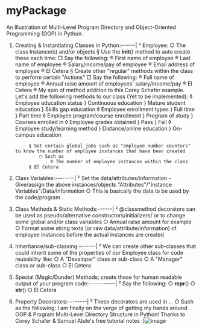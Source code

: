 # myPackage
An Illustration of Multi-Level Program Directory and Object-Oriented Programming (OOP) in Python.
1. Creating & Instantiating Classes in Python:------|
	² Employee:
		○ The class Instance(s) and/or objects
			§ Use the __init__() method to auto create these each time:
				□ Say the following:
					® First name of employee
					® Last name of employee
					® Salary/income/pay of employee
					® Email address of employee
					® El Cetera
			§ Create other "regular" methods within the class to perform certain "Actions"
				□ Say the following:
					® Full name of employee
					® Annual raise amount of employees' salary/income/pay
					® El Cetera
					® My spin of method addition to this Corey Schafer example. Let's add the following methods to our class (Yet to be implemented):
						◊ Employee education status
							} Continuous education
							} Mature student education
							} Skills gap education
						◊ Employee enrollment types
							} Full time
							} Part time
						◊ Employee program/course enrollment
							} Program of study
							} Courses enrolled in
						◊ Employee grades obtained
							} Pass
							} Fail
						◊ Employee study/learning method
							} Distance/online education
							} On-campus education
						
			§ Set certain global jobs such as "employee number counters" to know the number of employee instances that have been created
				□ Such as
					® The number of employee instances within the class
			§ El Cetera
2. Class Variables:--------|
	² Set the data/attributes/information - Give/assign the above instances/objects "Attributes"/"Instance Variables"/Data/Information
		○ This is basically the data to be used by the code/program
		
3. Class Methods & Static Methods:------|
	² @classmethod decorators can be used as pseudo/alternative constructors/initializers/ or to change some global and/or class variables
		○ Annual raise amount for example
		○ Format some string texts (or raw data/attribute/information) of employee instances before the actual instances are created
4. Inheritance/sub-classing:-------|
	² We can create other sub-classes that could inherit some of the properties of our Employee class for code reusability like:
		○ A "Developer" class or sub-class
		○ A "Manager" class or sub-class
		○ El Cetera
5. Special (Magic/Dunder) Methods; create these for human readable output of your program code:-----------|
	² Say the following:
		○ __repr__()
		○ __str__()
		○ El Cetera
6. Property Decorators:--------|
	² These decorators are used in …
		○ Such as the following:
I am finally on the verge of getting my hands around OOP & Program Multi-Level Directory Structure in Python! Thanks to Corey Schafer & Samuel Atule's free tutorial notes :)![image](https://user-images.githubusercontent.com/25185551/161838998-ac156aa0-b9ff-4fc6-bdf3-33316457b912.png)

